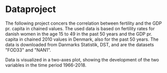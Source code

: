 # Dataproject

The following project concers the correlation between fertility and the GDP pr. capita in chained values. The used data is based on fertility rates for danish women in the age 15 to 49 in the past 50 years and the GDP pr. capita in chained 2010 values in Denmark, also for the past 50 years. The data is downloaded from Danmarks Statistik, DST, and are the datasets "FOD33" and "NAN1".

Data is visualized in a two-axes plot, showing the development of the two variables in the time period 1966-2018.
